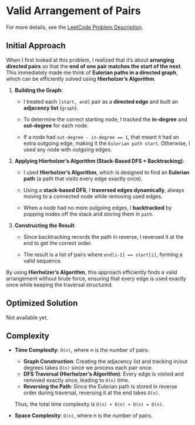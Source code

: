 # Valid Arrangement of Pairs

For more details, see the [LeetCode Problem Description](https://leetcode.com/problems/valid-arrangement-of-pairs/description/).

## Initial Approach

When I first looked at this problem, I realized that it’s about **arranging directed pairs** so that the **end of one pair matches the start of the next**. This immediately made me think of **Eulerian paths in a directed graph**, which can be efficiently solved using **Hierholzer’s Algorithm**.

1. **Building the Graph**:

   - I treated each `[start, end]` pair as a **directed edge** and built an **adjacency list** (`graph`).

   - To determine the correct starting node, I tracked the **in-degree** and **out-degree** for each node.

   - If a node had `out-degree - in-degree == 1`, that meant it had an extra outgoing edge, making it the `Eulerian path start`. Otherwise, I used any node with
     outgoing edges.

2. **Applying Hierholzer’s Algorithm (Stack-Based DFS + Backtracking)**:

   - I used **Hierholzer’s Algorithm**, which is designed to find an **Eulerian path** (a path that visits every edge exactly once).

   - Using a **stack-based DFS**, I **traversed edges dynamically**, always moving to a connected node while removing used edges.

   - When a node had no more outgoing edges, I **backtracked** by popping nodes off the stack and storing them in `path`.

3. **Constructing the Result**:

   - Since backtracking records the path in reverse, I reversed it at the end to get the correct order.

   - The result is a list of pairs where `end[i-1] == start[i]`, forming a valid sequence.

By using **Hierholzer’s Algorithm**, this approach efficiently finds a valid arrangement without brute force, ensuring that every edge is used exactly once while keeping the traversal structured.

## Optimized Solution

Not available yet.

## Complexity

- **Time Complexity**: `O(n)`, where n is the number of pairs.

  - **Graph Construction**: Creating the adjacency list and tracking in/out degrees takes `O(n)` since we process each pair once.
  - **DFS Traversal (Hierholzer’s Algorithm)**: Every edge is visited and removed exactly once, leading to `O(n)` time.
  - **Reversing the Path**: Since the Eulerian path is stored in reverse order during traversal, reversing it at the end takes `O(n)`.

  Thus, the total time complexity is `O(n) + O(n) + O(n) = O(n)`.

- **Space Complexity**: `O(n)`, where n is the number of pairs.
